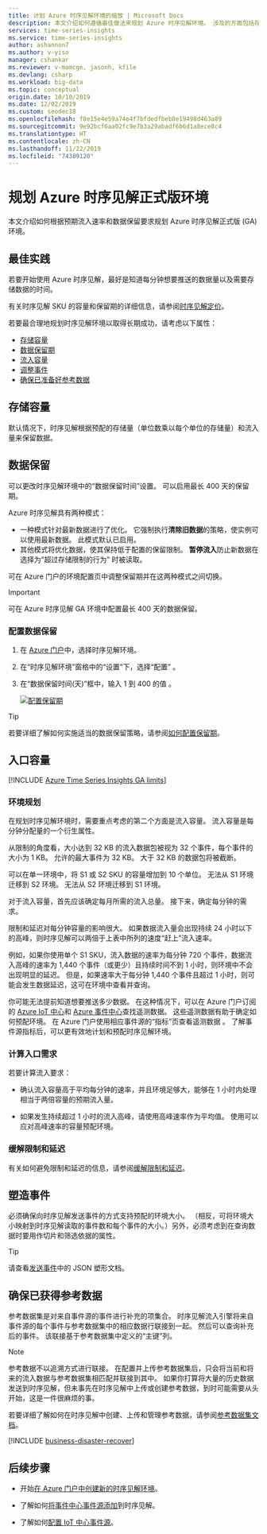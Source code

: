 ```yaml
---
title: 计划 Azure 时序见解环境的缩放 | Microsoft Docs
description: 本文介绍如何遵循最佳做法来规划 Azure 时序见解环境。 涉及的方面包括存储容量、数据保留、流入容量、监视及业务连续性和灾难恢复 (BCDR)。
services: time-series-insights
ms.service: time-series-insights
author: ashannon7
ms.author: v-yiso
manager: cshankar
ms.reviewer: v-mamcge, jasonh, kfile
ms.devlang: csharp
ms.workload: big-data
ms.topic: conceptual
origin.date: 10/10/2019
ms.date: 12/02/2019
ms.custom: seodec18
ms.openlocfilehash: f8e15e4e59a74e4f7bfdedfbeb8e19498d463a89
ms.sourcegitcommit: 9e92bcf6aa02fc9e7b3a29abadf6b6d1a8ece8c4
ms.translationtype: HT
ms.contentlocale: zh-CN
ms.lasthandoff: 11/22/2019
ms.locfileid: "74389120"
---
```

# <a name="plan-your-azure-time-series-insights-ga-environment"></a>规划 Azure 时序见解正式版环境

本文介绍如何根据预期流入速率和数据保留要求规划 Azure 时序见解正式版 (GA) 环境。

## <a name="best-practices"></a>最佳实践

若要开始使用 Azure 时序见解，最好是知道每分钟想要推送的数据量以及需要存储数据的时间。  

有关时序见解 SKU 的容量和保留期的详细信息，请参阅[时序见解定价](https://www.azure.cn/pricing/details/time-series-insights/)。

若要最合理地规划时序见解环境以取得长期成功，请考虑以下属性：

- [存储容量](#storage-capacity)
- [数据保留期](#data-retention)
- [流入容量](#ingress-capacity)
- [调整事件](#shape-your-events)
- [确保已准备好参考数据](#ensure-that-you-have-reference-data)

## <a name="storage-capacity"></a>存储容量

默认情况下，时序见解根据预配的存储量（单位数乘以每个单位的存储量）和流入量来保留数据。

## <a name="data-retention"></a>数据保留

可以更改时序见解环境中的“数据保留时间”设置。  可以启用最长 400 天的保留期。 

Azure 时序见解具有两种模式：

* 一种模式针对最新数据进行了优化。 它强制执行**清除旧数据**的策略，使实例可以使用最新数据。 此模式默认已启用。 
* 其他模式将优化数据，使其保持低于配置的保留限制。 **暂停流入**防止新数据在选择为“超过存储限制的行为”  时被读取。 

可在 Azure 门户的环境配置页中调整保留期并在这两种模式之间切换。

> [!IMPORTANT]
> 可在 Azure 时序见解 GA 环境中配置最长 400 天的数据保留。

### <a name="configure-data-retention"></a>配置数据保留

1. 在 [Azure 门户](https://portal.azure.cn)中，选择时序见解环境。

1. 在“时序见解环境”窗格中的“设置”下，选择“配置”    。

1. 在“数据保留时间(天)”框中，输入 1 到 400 的值  。

   [![配置保留期](media/environment-mitigate-latency/configure-retention.png)](media/environment-mitigate-latency/configure-retention.png#lightbox)

> [!TIP]
> 若要详细了解如何实施适当的数据保留策略，请参阅[如何配置保留期](./time-series-insights-how-to-configure-retention.md)。

## <a name="ingress-capacity"></a>入口容量

[!INCLUDE [Azure Time Series Insights GA limits](../../includes/time-series-insights-ga-limits.md)]

### <a name="environment-planning"></a>环境规划

在规划时序见解环境时，需要重点考虑的第二个方面是流入容量。 流入容量是每分钟分配量的一个衍生属性。

从限制的角度看，大小达到 32 KB 的流入数据包被视为 32 个事件，每个事件的大小为 1 KB。 允许的最大事件为 32 KB。 大于 32 KB 的数据包将被截断。

可以在单一环境中，将 S1 或 S2 SKU 的容量增加到 10 个单位。 无法从 S1 环境迁移到 S2 环境。 无法从 S2 环境迁移到 S1 环境。

对于流入容量，首先应该确定每月所需的流入总量。 接下来，确定每分钟的需求。 

限制和延迟对每分钟容量的影响很大。 如果数据流入量会出现持续 24 小时以下的高峰，则时序见解可以两倍于上表中所列的速度“赶上”流入速率。

例如，如果你使用单个 S1 SKU，流入数据的速率为每分钟 720 个事件，数据流入高峰的速率为 1,440 个事件（或更少）且持续时间不到 1 小时，则环境中不会出现明显的延迟。 但是，如果速率大于每分钟 1,440 个事件且超过 1 小时，则可能会发生数据延迟，这可在环境中查看并查询。

你可能无法提前知道想要推送多少数据。 在这种情况下，可以在 Azure 门户订阅的 [Azure IoT 中心](/iot-hub/iot-hub-metrics)和 [Azure 事件中心](https://blogs.msdn.microsoft.com/cloud_solution_architect/2016/05/25/using-the-azure-rest-apis-to-retrieve-event-hub-metrics/)查找遥测数据。 这些遥测数据有助于确定如何预配环境。 在 Azure 门户使用相应事件源的“指标”页查看遥测数据  。 了解事件源指标后，可以更有效地计划和预配时序见解环境。

### <a name="calculate-ingress-requirements"></a>计算入口需求

若要计算流入要求：

- 确认流入容量高于平均每分钟的速率，并且环境足够大，能够在 1 小时内处理相当于两倍容量的预期流入量。

- 如果发生持续超过 1 小时的流入高峰，请使用高峰速率作为平均值。 使用可以应对高峰速率的容量预配环境。

### <a name="mitigate-throttling-and-latency"></a>缓解限制和延迟

有关如何避免限制和延迟的信息，请参阅[缓解限制和延迟](time-series-insights-environment-mitigate-latency.md)。

## <a name="shape-your-events"></a>塑造事件

必须确保向时序见解发送事件的方式支持预配的环境大小。 （相反，可将环境大小映射到时序见解读取的事件数和每个事件的大小。）另外，必须考虑到在查询数据时要用作切片和筛选依据的属性。

> [!TIP]
> 请查看[发送事件](/time-series-insights/time-series-insights-send-events)中的 JSON 塑形文档。

## <a name="ensure-that-you-have-reference-data"></a>确保已获得参考数据

参考数据集是对来自事件源的事件进行补充的项集合。  时序见解流入引擎将来自事件源的每个事件与参考数据集中的相应数据行联接到一起。 然后可以查询补充后的事件。 该联接基于参考数据集中定义的“主键”列。 

> [!NOTE]
> 参考数据不以追溯方式进行联接。 在配置并上传参考数据集后，只会将当前和将来的流入数据与参考数据集相匹配并联接到其中。 如果你打算将大量的历史数据发送到时序见解，但未事先在时序见解中上传或创建参考数据，到时可能需要从头开始，这是一件很麻烦的事。  

若要详细了解如何在时序见解中创建、上传和管理参考数据，请参阅[参考数据集文档](/time-series-insights/time-series-insights-add-reference-data-set)。

[!INCLUDE [business-disaster-recover](../../includes/time-series-insights-business-recovery.md)]

## <a name="next-steps"></a>后续步骤

- 开始[在 Azure 门户中创建新的时序见解环境](time-series-insights-get-started.md)。

- 了解如何[将事件中心事件源添加](time-series-insights-how-to-add-an-event-source-eventhub.md)到时序见解。

- 了解如何[配置 IoT 中心事件源](time-series-insights-how-to-add-an-event-source-iothub.md)。
